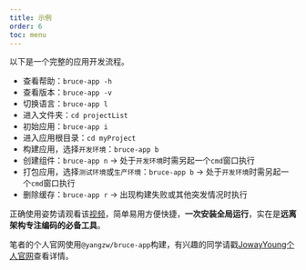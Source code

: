 ```yaml
---
title: 示例
order: 6
toc: menu
---
```


以下是一个完整的应用开发流程。

- 查看帮助：`bruce-app -h`
- 查看版本：`bruce-app -v`
- 切换语言：`bruce-app l`
- 进入文件夹：`cd projectList`
- 初始应用：`bruce-app i`
- 进入应用根目录：`cd myProject`
- 构建应用，选择`开发环境`：`bruce-app b`
- 创建组件：`bruce-app n` → 处于`开发环境`时需另起一个`cmd`窗口执行
- 打包应用，选择`测试环境`或`生产环境`：`bruce-app b` → 处于`开发环境`时需另起一个`cmd`窗口执行
- 删除缓存：`bruce-app r` → 出现构建失败或其他突发情况时执行

正确使用姿势请观看该[视频](https://www.bilibili.com/video/BV1UK41157fX)，简单易用方便快捷，**一次安装全局运行**，实在是**远离架构专注编码的必备工具**。

笔者的个人官网使用`@yangzw/bruce-app`构建，有兴趣的同学请戳[JowayYoung个人官网](https://yangzw.vip)查看详情。